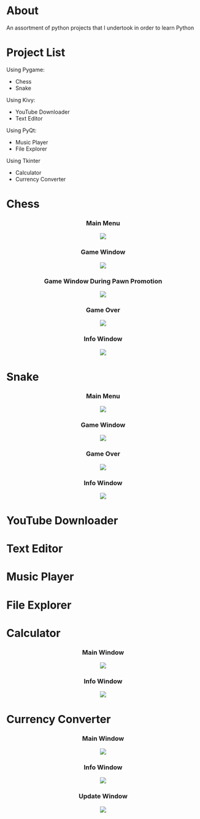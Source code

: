 # About
An assortment of python projects that I undertook in order to learn Python

# Project List
Using Pygame:
  * Chess
  * Snake

Using Kivy:
  * YouTube Downloader
  * Text Editor

Using PyQt:
  * Music Player
  * File Explorer

Using Tkinter
  * Calculator
  * Currency Converter

# Chess
<h3 align="center">
  Main Menu
</h3>
<p align="center">
  <img src="chess/screenshots/main menu.png">
</p>
<h3 align="center">
  Game Window
</h3>
<p align="center">
  <img src="chess/screenshots/game window.png">
</p>
<h3 align="center">
  Game Window During Pawn Promotion
</h3>
<p align="center">
  <img src="chess/screenshots/game window pawn promotion.png">
</p>
<h3 align="center">
  Game Over
</h3>
<p align="center">
  <img src="chess/screenshots/game over.png">
</p>
<h3 align="center">
  Info Window
</h3>
<p align="center">
  <img src="chess/screenshots/info window.png">
</p>

# Snake
<h3 align="center">
  Main Menu
</h3>
<p align="center">
  <img src="snake/screenshots/main menu.png">
</p>
<h3 align="center">
  Game Window
</h3>
<p align="center">
  <img src="snake/screenshots/game window.png">
</p>
<h3 align="center">
  Game Over
</h3>
<p align="center">
  <img src="snake/screenshots/game over.png">
</p>
<h3 align="center">
  Info Window
</h3>
<p align="center">
  <img src="snake/screenshots/info window.png">
</p>

# YouTube Downloader

# Text Editor

# Music Player

# File Explorer

# Calculator
<h3 align="center">
  Main Window
</h3>
<p align="center">
  <img src="calculator/screenshots/main window.png">
</p>
<h3 align="center">
  Info Window
</h3>
<p align="center">
  <img src="calculator/screenshots/info window.png">
</p>

# Currency Converter
<h3 align="center">
  Main Window
</h3>
<p align="center">
  <img src="currency converter/screenshots/main window.png">
</p>
<h3 align="center">
  Info Window
</h3>
<p align="center">
  <img src="currency converter/screenshots/info window.png">
</p>
<h3 align="center">
  Update Window
</h3>
<p align="center">
  <img src="currency converter/screenshots/update window.png">
</p>

